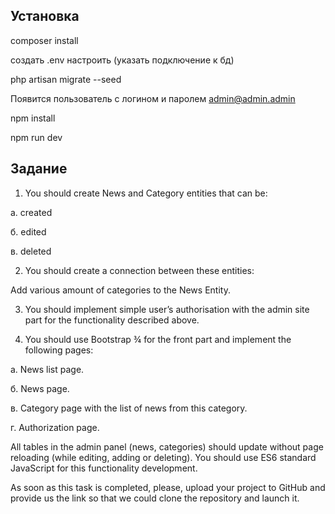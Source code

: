 ## Установка

composer install

создать .env настроить (указать подключение к бд)

php artisan migrate --seed

Появится пользователь с логином и паролем admin@admin.admin 

npm install

npm run dev

## Задание

1. You should create News and Category entities that can be:

а. created 

б. edited 

в. deleted


2. You should create a connection between these entities:

Add various amount of categories to the News Entity. 

3. You should implement simple user’s authorisation with the admin site part for the functionality described above.    

4. You should use Bootstrap ¾ for the front part and implement the following pages: 

a. News list page.

б. News page.

в. Category page with the list of news from this category. 

г. Authorization page.  


All tables in the admin panel (news, categories) should update without page reloading (while editing, adding or deleting). 
You should use ES6 standard JavaScript for this functionality development.

As soon as this task is completed, please, upload your project to GitHub and provide us the link so that we could clone the repository and launch it.  
